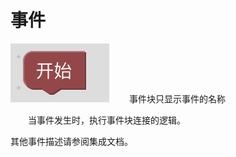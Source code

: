# 事件
![on_event_start](./img/on_event_start.png)
&ensp;&ensp;&ensp;&ensp;事件块只显示事件的名称

&ensp;&ensp;&ensp;&ensp;当事件发生时，执行事件块连接的逻辑。

其他事件描述请参阅集成文档。